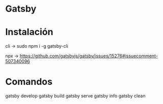 # Gatsby

# Instalación 
cli -> sudo npm i -g gatsby-cli

npx ->  https://github.com/gatsbyjs/gatsby/issues/15276#issuecomment-507340096
# Comandos

gatsby develop
gatsby build
gatsby serve
gatsby info
gatsby clean
